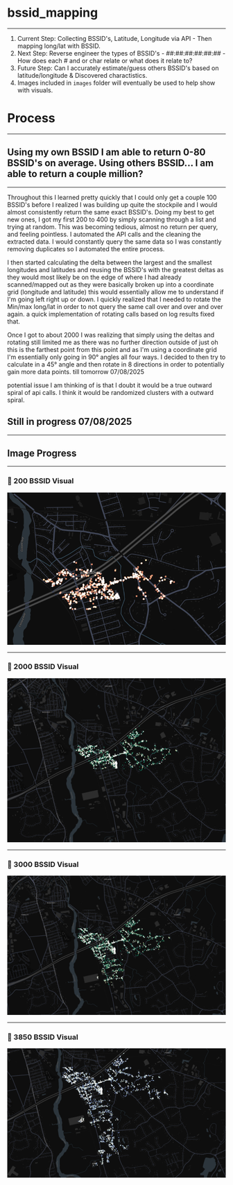 # bssid_mapping
---
1. Current Step: Collecting BSSID's, Latitude, Longitude via API - Then mapping long/lat with BSSID.
2. Next Step: Reverse engineer the types of BSSID's - ##:##:##:##:##:## - How does each # and or char relate or what does it relate to? 
3. Future Step: Can I accurately estimate/guess others BSSID's based on latitude/longitude & Discovered charactistics.
4. Images included in `images` folder will eventually be used to help show with visuals.

# Process
---
## Using my own BSSID I am able to return 0-80 BSSID's on average. Using others BSSID... I am able to return a couple million?
---
Throughout this I learned pretty quickly that I could only get a couple 100 BSSID's before I realized I was building up quite the stockpile and I would almost consistently return the same exact BSSID's. Doing my best to get new ones, I got my first 200 to 400 by simply scanning through a list and trying at random. This was becoming tedious, almost no return per query, and feeling pointless. I automated the API calls and the cleaning the extracted data. I would constantly query the same data so I was constantly removing duplicates so I automated the entire process.

I then started calculating the delta between the largest and the smallest longitudes and latitudes and reusing the BSSID's with the greatest deltas as they would most likely be on the edge of where I had already scanned/mapped out as they were basically broken up into a coordinate grid (longitude and latitude) this would essentially allow me to understand if I'm going left right up or down. I quickly realized that I needed to rotate the Min/max long/lat in order to not query the same call over and over and over again. a quick implementation of rotating calls based on log results fixed that.

Once I got to about 2000 I was realizing that simply using the deltas and rotating still limited me as there was no further direction outside of just oh this is the farthest point from this point and as I'm using a coordinate grid I'm essentially only going in 90° angles all four ways. I decided to then try to calculate in a 45° angle and then rotate in 8 directions in order to potentially gain more data points. till tomorrow 07/08/2025



potential issue I am thinking of is that I doubt it would be a true outward spiral of api calls. I think it would be randomized clusters with a outward spiral.


## Still in progress 07/08/2025
---
## Image Progress
---
### 📍 200 BSSID Visual
![200 BSSIDs](images/200_BSSIDs.png)

---

### 📍 2000 BSSID Visual
![2000 BSSIDs](images/2000_BSSIDs.png)

---

### 📍 3000 BSSID Visual
![3000 BSSIDs](images/3000_BSSIDs.png)

---

### 📍 3850 BSSID Visual
![3850 BSSIDs](images/3850_BSSIDs.png)


